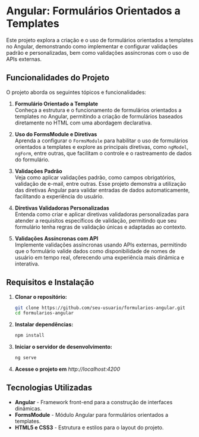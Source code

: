 # Angular: Formulários Orientados a Templates

Este projeto explora a criação e o uso de formulários orientados a templates no Angular, demonstrando como implementar e configurar validações padrão e personalizadas, bem como validações assíncronas com o uso de APIs externas.

## Funcionalidades do Projeto

O projeto aborda os seguintes tópicos e funcionalidades:

1. **Formulário Orientado a Template**  
   Conheça a estrutura e o funcionamento de formulários orientados a templates no Angular, permitindo a criação de formulários baseados diretamente no HTML com uma abordagem declarativa.

2. **Uso do FormsModule e Diretivas**  
   Aprenda a configurar o `FormsModule` para habilitar o uso de formulários orientados a templates e explore as principais diretivas, como `ngModel`, `ngForm`, entre outras, que facilitam o controle e o rastreamento de dados do formulário.

3. **Validações Padrão**  
   Veja como aplicar validações padrão, como campos obrigatórios, validação de e-mail, entre outras. Esse projeto demonstra a utilização das diretivas Angular para validar entradas de dados automaticamente, facilitando a experiência do usuário.

4. **Diretivas Validadoras Personalizadas**  
   Entenda como criar e aplicar diretivas validadoras personalizadas para atender a requisitos específicos de validação, permitindo que seu formulário tenha regras de validação únicas e adaptadas ao contexto.

5. **Validações Assíncronas com API**  
   Implemente validações assíncronas usando APIs externas, permitindo que o formulário valide dados como disponibilidade de nomes de usuário em tempo real, oferecendo uma experiência mais dinâmica e interativa.

## Requisitos e Instalação

1. **Clonar o repositório:**
   ```bash
   git clone https://github.com/seu-usuario/formularios-angular.git
   cd formularios-angular
   
2. **Instalar dependências:**
   ```bash
   npm install
   
3. **Iniciar o servidor de desenvolvimento:**
    ```bash
    ng serve
    ```
4. **Acesse o projeto em** _http://localhost:4200_

## Tecnologias Utilizadas

* **Angular** - Framework front-end para a construção de interfaces dinâmicas.
* **FormsModule** - Módulo Angular para formulários orientados a templates.
* **HTML5 e CSS3** - Estrutura e estilos para o layout do projeto.
